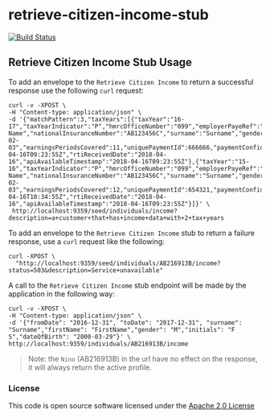 # retrieve-citizen-income-stub

[![Build Status](https://travis-ci.org/hmrc/retrieve-citizen-income-stub.svg)](https://travis-ci.org/hmrc/retrieve-citizen-income-stub)

Retrieve Citizen Income Stub Usage
--------------

To add an envelope to the `Retrieve Citizen Income` to return a successful response use the following `curl` request:

    curl -v -XPOST \
    -H "Content-type: application/json" \
    -d '{"matchPattern":3,"taxYears":[{"taxYear":"16-17","taxYearIndicator":"P","hmrcOfficeNumber":"099","employerPayeRef":"A1B2c3d4e5","employerName1":"Employer Name","nationalInsuranceNumber":"AB123456C","surname":"Surname","gender":"M","uniqueEmploymentSequenceNumber":9999,"taxablePayInPeriod":999999.99,"taxDeductedOrRefunded":-12345.67,"grossEarningsForNICs":888888.66,"taxablePayToDate":999999.99,"totalTaxToDate":654321.08,"numberOfNormalHoursWorked":"E","payFrequency":"M1","paymentDate":"2017-02-03","earningsPeriodsCovered":11,"uniquePaymentId":666666,"paymentConfidenceStatus":"1","taxCode":"11100L","trivialCommutationPaymentTypeA":99998,"hmrcReceiptTimestamp":"2018-04-16T09:23:55Z","rtiReceivedDate":"2018-04-16","apiAvailableTimestamp":"2018-04-16T09:23:55Z"},{"taxYear":"15-16","taxYearIndicator":"P","hmrcOfficeNumber":"099","employerPayeRef":"A1B2c3d4e5","employerName1":"Employer Name","nationalInsuranceNumber":"AB123456C","surname":"Surname","gender":"M","uniqueEmploymentSequenceNumber":6666,"taxablePayInPeriod":666666.66,"taxDeductedOrRefunded":12345.67,"grossEarningsForNICs":777777.66,"taxablePayToDate":999999.99,"totalTaxToDate":43210,"numberOfNormalHoursWorked":"E","payFrequency":"M3","paymentDate":"2017-02-03","earningsPeriodsCovered":12,"uniquePaymentId":654321,"paymentConfidenceStatus":"2","taxCode":"K15432","trivialCommutationPaymentTypeB":-99998,"hmrcReceiptTimestamp":"2018-04-16T10:34:55Z","rtiReceivedDate":"2018-04-16","apiAvailableTimestamp":"2018-04-16T09:23:55Z"}]}' \
     http://localhost:9359/seed/individuals/income?description=a+customer+that+has+income+data+with+2+tax+years

To add an envelope to the `Retrieve Citizen Income` stub to return a failure response, use a `curl` request like the following:

    curl -XPOST \
      "http://localhost:9359/seed/individuals/AB216913B/income?status=503&description=Service+unavailable"

A call to the `Retrieve Citizen Income` stub endpoint will be made by the application in the following way:

    curl -v -XPOST \
    -H "Content-type: application/json" \
    -d '{"fromDate": "2016-12-31", "toDate": "2017-12-31", "surname": "Surname","firstName": "FirstName","gender": "M","initials": "F S","dateOfBirth": "2000-03-29"}' \
    http://localhost:9359/individuals/AB216913B/income

> Note: the `Nino` (AB216913B) in the url have no effect on the response, it will always return the active profile.

### License

This code is open source software licensed under the [Apache 2.0 License]("http://www.apache.org/licenses/LICENSE-2.0.html")
